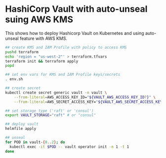 # HashiCorp Vault with auto-unseal suing AWS KMS

This shows how to deploy Hashicorp Vault on Kubernetes and using auto-unseal feature with AWS KMS.

```bash
## create KMS and IAM Profile with policy to access KMS
pushd terraform
echo 'region = "us-west-2"' > terraform.tfvars
terraform init && terraform apply
popd

## set env vars for KMS and IAM Profile keys/secrets
. env.sh

## create secret
kubectl create secret generic vault -n vault \
    --from-literal=AWS_ACCESS_KEY_ID="${VAULT_AWS_ACCESS_KEY_ID?}" \
    --from-literal=AWS_SECRET_ACCESS_KEY="${VAULT_AWS_SECRET_ACCESS_KEY?}"

## set storage type ('raft' or 'consul')
export VAULT_STORAGE="raft" # or "consul"

## deploy vault
helmfile apply

## unseal
for POD in vault-{0..2}; do
  kubectl exec -it $POD -- vault operator init -n 1 -t 1
done
```
